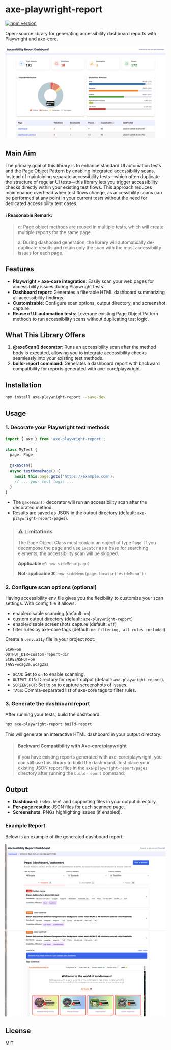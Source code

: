 # axe-playwright-report

[![npm version](https://img.shields.io/npm/v/axe-playwright-report.svg)](https://www.npmjs.com/package/axe-playwright-report)

Open-source library for generating accessibility dashboard reports with Playwright and axe-core.

![Example Dashboard Report](./assets/dashboard_example.png)

## Main Aim

The primary goal of this library is to enhance standard UI automation tests and the Page Object Pattern by enabling integrated accessibility scans. Instead of maintaining separate accessibility tests—which often duplicate the structure of regular UI tests—this library lets you trigger accessibility checks directly within your existing test flows. This approach reduces maintenance overhead when test flows change, as accessibility scans can be performed at any point in your current tests without the need for dedicated accessibility test cases.

#### ℹ️ Reasonable Remark: 
> q: Page object methods are reused in multiple tests, which will create multiple reports for the same page. 
> 
> a: During dashboard generation, the library will automatically de-duplicate results and retain only the scan with the most accessibility issues for each page.

## Features

- **Playwright + axe-core integration**: Easily scan your web pages for accessibility issues during Playwright tests.
- **Dashboard report**: Generates a filterable HTML dashboard summarizing all accessibility findings.
- **Customizable**: Configure scan options, output directory, and screenshot capture.
- **Reuse of UI automation tests**: Leverage existing Page Object Pattern methods to run accessibility scans without duplicating test logic.

## What This Library Offers

1. **@axeScan() decorator**: Runs an accessibility scan after the method body is executed, allowing you to integrate accessibility checks seamlessly into your existing test methods.
2. **build-report command**: Generates a dashboard report with backward compatibility for reports generated with axe-core/playwright.

## Installation

```bash
npm install axe-playwright-report --save-dev
```

## Usage

### 1. Decorate your Playwright test methods

```typescript
import { axe } from 'axe-playwright-report';

class MyTest {
  page: Page;

  @axeScan()
  async testHomePage() {
    await this.page.goto('https://example.com');
    // ... your test logic ...
  }
}
```

- The `@axeScan()` decorator will run an accessibility scan after the decorated method.
- Results are saved as JSON in the output directory (default: `axe-playwright-report/pages`).


> ### ⚠️ **Limitations**
> The Page Object Class must contain an object of type `Page`. If you decompose the page and use `Locator` as a base for searching elements, the accessibility scan will be skipped.
> 
> **Applicable ✅**: `new sideMenu(page)`
> 
> **Not-applicable ❌**: `new sideMenu(page.locator('#sideMenu'))`

### 2. Configure scan options (optional)

Having accessibility env file gives you the flexibility to customize your scan settings. 
With config file it allows:
- enable/disable scanning (default: `on`)
- custom output directory (default: `axe-playwright-report`)
- enable/disable screenshots capture (default: `off`)
- filter rules by axe-core tags (default: `no filtering, all rules included`)

Create a `.env.a11y` file in your project root:

```
SCAN=on
OUTPUT_DIR=custom-report-dir
SCREENSHOT=on
TAGS=wcag2a,wcag2aa
```

- `SCAN`: Set to `on` to enable scanning.
- `OUTPUT_DIR`: Directory for report output (default: `axe-playwright-report`).
- `SCREENSHOT`: Set to `on` to capture screenshots of issues.
- `TAGS`: Comma-separated list of axe-core tags to filter rules.

### 3. Generate the dashboard report

After running your tests, build the dashboard:

```bash
npx axe-playwright-report build-report
```

This will generate an interactive HTML dashboard in your output directory.

> #### Backward Compatibility with Axe-core/playwright
> if you have existing reports generated with axe-core/playwright, you can still use this library to build the dashboard. 
> Just place your existing JSON report files in the `axe-playwright-report/pages` directory after running the `build-report` command.

## Output

- **Dashboard**: `index.html` and supporting files in your output directory.
- **Per-page results**: JSON files for each scanned page.
- **Screenshots**: PNGs highlighting issues (if enabled).

### Example Report

Below is an example of the generated dashboard report:

![Example Report Page](./assets/report_example_1.png)
![Example Report Page Expanded](./assets/report_example_2.png)

## License

MIT